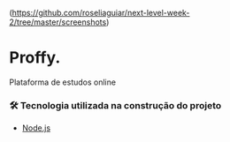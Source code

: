 (https://github.com/roseliaguiar/next-level-week-2/tree/master/screenshots)


# Proffy.
<p>Plataforma de estudos online<p>
  
  ### 🛠 Tecnologia utilizada na construção do projeto
  - [Node.js](https://nodejs.org/en/)
